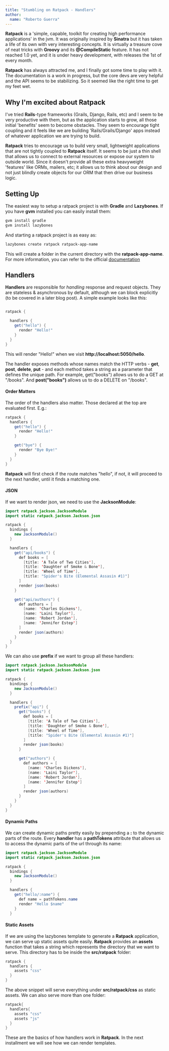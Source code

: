 ```yaml
---
title: "Stumbling on Ratpack - Handlers"
author:
  name: "Roberto Guerra"
---
```


__Ratpack__ is a 'simple, capable, toolkit for creating high performance applications' in the jvm.
It was originally inspired by __Sinatra__ but it has taken a life of its own with very interesting concepts.
It is virtually a treasure cove of neat tricks with __Groovy__ and its __@CompileStatic__ feature. It has not
reached 1.0 yet, and it is under heavy development, with releases the 1st of every month.

__Ratpack__ has always attracted me, and I finally got some time to play with it. The documentation is a work in progress,
but the core devs are very helpful and the API seems to be stabilizing. So it seemed like the right time to
get my feet wet.

## Why I'm excited about Ratpack
I've tried __Rails__-type frameworks (Grails, Django, Rails, etc) and I seem to be very productive with them, but
as the application starts to grow, all those initial 'benefits' seem to become obstacles. They seem to encourage
tight coupling and it feels like we are building 'Rails/Grails/Django' apps instead of whatever application we are
trying to build.

__Ratpack__ tries to encourage us to build very small, lightweight applications that are not tightly coupled to 
__Ratpack__ itself. It seems to be just a thin shell that allows us to connect to external resources or expose our
system to outside world. Since it doesn't provide all these extra heavyweight 'features' like ORMs, mailers, etc;
it allows us to think about our design and not just blindly create objects for our ORM that then drive our
business logic.

Setting Up
----------
The easiest way to setup a ratpack project is with __Gradle__ and __Lazybones__. If you have __gvm__ installed you
can easily install them:

```bash
gvm install gradle
gvm install lazybones
```

And starting a ratpack project is as easy as:

```bash
lazybones create ratpack ratpack-app-name
```

This will create a folder in the current directory with the __ratpack-app-name__. For more information, you can
refer to the official [documentation](http://www.ratpack.io/manual/current/setup.html)

Handlers
--------
__Handlers__ are responsible for _handling_ response and request objects. They are stateless & asynchronous by default, although
we can block explicitly (to be covered in a later blog post). A simple example looks like this:

```java

ratpack {

  handlers {
    get("hello") {
      render "Hello!"
    }
  }
}
```

This will render "Hello!" when we visit __http://localhost:5050/hello__.

The handler exposes methods whose names match the HTTP verbs - __get__, __post__, __delete__, __put__ - and each
method takes a string as a parameter that defines the unique path. For example, get("books") allows us to do a GET at "/books".
And __post("books")__ allows us to do a DELETE on "/books".

#### Order Matters
The order of the handlers also matter. Those declared at the top are evaluated first. E.g.:

```java
ratpack {
  handlers {
    get("hello") {
      render "Hello!"
    }

    get("bye") {
      render "Bye Bye!"
    }
  }
}
```

__Ratpack__ will first check if the route matches "hello", if not, it will proceed to the next handler, until it finds a matching one.


#### JSON
If we want to render json, we need to use the __JacksonModule__:

```java
import ratpack.jackson.JacksonModule
import static ratpack.jackson.Jackson.json

ratpack {
  bindings {
    new JacksonModule()
  }

  handlers {
    get("api/books") {
      def books = [
        [title: 'A Tale of Two Cities'],
        [title: 'Daughter of Smoke & Bone'],
        [title: 'Wheel of Time'],
        [title: "Spider's Bite (Elemental Assasin #1)"]
      ]
      render json(books)
    }

    get("api/authors") {
      def authors = [
        [name: 'Charles Dickens'],
        [name: 'Laini Taylor'],
        [name: 'Robert Jordan'],
        [name: 'Jennifer Estep']
      ]
      render json(authors)
    }
  }
}
```

We can also use __prefix__ if we want to group all these handlers:

```java
import ratpack.jackson.JacksonModule
import static ratpack.jackson.Jackson.json

ratpack {
  bindings {
    new JacksonModule()
  }

  handlers {
    prefix("api") {
      get("books") {
        def books = [
          [title: 'A Tale of Two Cities'],
          [title: 'Daughter of Smoke & Bone'],
          [title: 'Wheel of Time'],
          [title: "Spider's Bite (Elemental Assasin #1)"]
        ]
        render json(books)
      }

      get("authors") {
        def authors = [
          [name: 'Charles Dickens'],
          [name: 'Laini Taylor'],
          [name: 'Robert Jordan'],
          [name: 'Jennifer Estep']
        ]
        render json(authors)
      }
    }
  }
}
```

#### Dynamic Paths
We can create dynamic paths pretty easily by prepending a __:__ to the dynamic parts of the route.
Every __handler__ has a __pathTokens__ attribute that allows us to access the dynamic parts of the url through its name:

```java
import ratpack.jackson.JacksonModule
import static ratpack.jackson.Jackson.json

ratpack {
  bindings {
    new JacksonModule()
  }

  handlers {
    get("hello/:name") {
      def name = pathTokens.name
      render "Hello $name"
    }
  }
```

#### Static Assets
If we are using the lazybones template to generate a __Ratpack__ application, we can serve up static assets quite easily.
__Ratpack__ provides an __assets__ function that takes a string which represents the directory that we want to serve. This
directory has to be inside the __src/ratpack__ folder:

```java
ratpack {
  handlers {
    assets "css"
  }
}
```

The above snippet will serve everything under __src/ratpack/css__ as static assets. We can also serve more than one folder:

```java
ratpack{
  handlers{
    assets "css"
    assets "js"
  }
}
```

These are the basics of how handlers work in __Ratpack__. In the next installment we will see how we can render templates.

